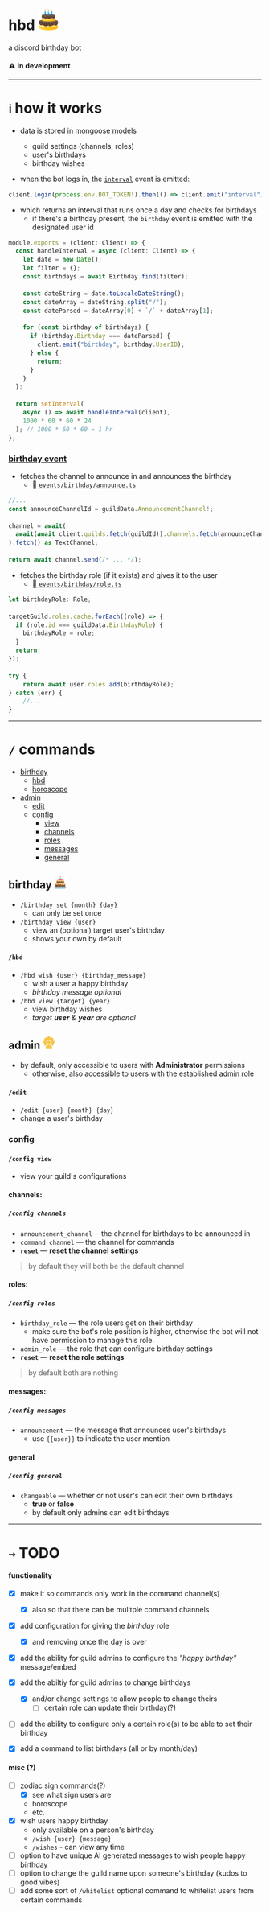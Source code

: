 # hbd <img src="/assets/avatar.gif" style="width:40px">

a discord birthday bot

#### ⚠️ in development

---

# `ℹ️` how it works

- data is stored in mongoose [models](https://mongoosejs.com/docs/models.html)

  - guild settings (channels, roles)
  - user's birthdays
  - birthday wishes

- when the bot logs in, the [`interval`](./src/events/interval) event is emitted:

```ts
client.login(process.env.BOT_TOKEN!).then(() => client.emit("interval"));
```

- which returns an interval that runs once a day and checks for birthdays
  - if there's a birthday present, the `birthday` event is emitted with the designated user id

```ts
module.exports = (client: Client) => {
  const handleInterval = async (client: Client) => {
    let date = new Date();
    let filter = {};
    const birthdays = await Birthday.find(filter);

    const dateString = date.toLocaleDateString();
    const dateArray = dateString.split("/");
    const dateParsed = dateArray[0] + `/` + dateArray[1];

    for (const birthday of birthdays) {
      if (birthday.Birthday === dateParsed) {
        client.emit("birthday", birthday.UserID);
      } else {
        return;
      }
    }
  };

  return setInterval(
    async () => await handleInterval(client),
    1000 * 60 * 60 * 24
  ); // 1000 * 60 * 60 = 1 hr
};
```

### [birthday event](./src/events/birthday/)

- fetches the channel to announce in and announces the birthday 
    - [🔗 `events/birthday/announce.ts`](./src/events/birthday/announce.ts)

```ts
//...
const announceChannelId = guildData.AnnouncementChannel!;

channel = await(
  await(await client.guilds.fetch(guildId)).channels.fetch(announceChannelId)
).fetch() as TextChannel;

return await channel.send(/* ... */);
```

- fetches the birthday role (if it exists) and gives it to the user
    - [🔗 `events/birthday/role.ts`](./src/events/birthday/role.ts)

```ts
let birthdayRole: Role;

targetGuild.roles.cache.forEach((role) => {
  if (role.id === guildData.BirthdayRole) {
    birthdayRole = role;
  }
  return;
});

try {
    return await user.roles.add(birthdayRole);
} catch (err) {
    //...
}
```

---

# `/` commands

- [birthday](#birthday)
  - [hbd](#hbd-1)
  - [horoscope](#horoscope)
- [admin](#admin)
  - [edit](#edit)
  - [config](#config)
    - [view](#config-view)
    - [channels](#channels)
    - [roles](#roles)
    - [messages](#messages)
    - [general](#general)

## birthday <img src="/assets/icon.png" style="width:25px">

- `/birthday set {month} {day}`
  - can only be set once
- `/birthday view {user}`
  - view an (optional) target user's birthday
  - shows your own by default

#### `/hbd`

- `/hbd wish {user} {birthday_message}`
  - wish a user a happy birthday
  - *birthday message optional*
- `/hbd view {target} {year}`
  - view birthday wishes
  - *target **user** & **year** are optional*


## admin <img src="/assets/admin.png" style="width:25px">
- by default, only accessible to users with **Administrator** permissions
  - otherwise, also accessible to users with the established [admin role](#roles)

#### `/edit`

- `/edit {user} {month} {day}`
- change a user's birthday

### config 

#### `/config view`

- view your guild's configurations

#### channels:

##### `/config channels`

- `announcement_channel`— the channel for birthdays to be announced in
- `command_channel` — the channel for commands
- **`reset`** — **reset the channel settings**

> by default they will both be the default channel

#### roles:

##### `/config roles`

- `birthday_role` — the role users get on their birthday
  - make sure the bot's role position is higher, otherwise the bot will not have permission to manage this role.
- `admin_role` — the role that can configure birthday settings
- **`reset`** — **reset the role settings**

> by default both are nothing

#### messages:

##### `/config messages`

- `announcement` — the message that announces user's birthdays
  - use `{{user}}` to indicate the user mention

#### general

##### `/config general`
- `changeable` — whether or not user's can edit their own birthdays
  - **true** or **false**
  - by default only admins can edit birthdays

---

# `→` TODO

#### functionality

- [x] make it so commands only work in the command channel(s)
  - [x] also so that there can be mulitple command channels
- [x] add configuration for giving the _birthday_ role
  - [x] and removing once the day is over
- [x] add the ability for guild admins to configure the _"happy birthday"_ message/embed
- [x] add the abiltiy for guild admins to change birthdays
  - [x] and/or change settings to allow people to change theirs
    - [ ] certain role can update their birthday(?)
- [ ] add the ability to configure only a certain role(s) to be able to set their birthday
- [x] add a command to list birthdays (all or by month/day)


#### misc (?)

- [ ] zodiac sign commands(?)
  - [x] see what sign users are
  - horoscope
  - etc.
- [x] wish users happy birthday
  - only available on a person's birthday
  - `/wish {user} {message}`
  - `/wishes` - can view any time
- [ ] option to have unique AI generated messages to wish people happy birthday
- [ ] option to change the guild name upon someone's birthday (kudos to good vibes)
- [ ] add some sort of `/whitelist` optional command to whitelist users from certain commands